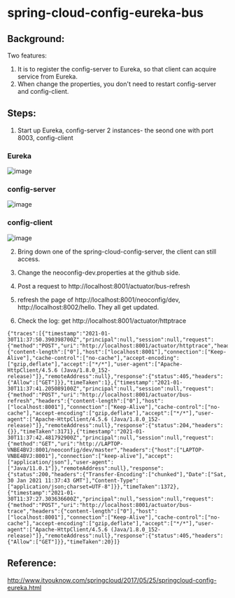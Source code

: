 # spring-cloud-config-eureka-bus

## Background:
Two features:
1. It is to register the config-server to Eureka, so that client can acquire service from Eureka.</br>
2. When change the properties, you don't need to restart config-server and config-client. 

## Steps:
1. Start up Eureka, config-server 2 instances- the seond one with port 8003, config-client

### Eureka
![image](https://github.com/cyx441984694/spring-cloud-config-bus/blob/main/eureka.PNG)

### config-server
![image](https://github.com/cyx441984694/spring-cloud-config-bus/blob/main/server1.PNG)

### config-client
![image](https://github.com/cyx441984694/spring-cloud-config-bus/blob/main/client.PNG)

2. Bring down one of the spring-cloud-config-server, the client can still access.

3. Change the neoconfig-dev.properties at the github side.

4. Post a request to http://localhost:8001/actuator/bus-refresh

5. refresh the page of http://localhost:8001/neoconfig/dev, http://localhost:8002/hello. They all get updated.

6. Check the log: get http://localhost:8001/actuator/httptrace
```
{"traces":[{"timestamp":"2021-01-30T11:37:50.390398700Z","principal":null,"session":null,"request":{"method":"POST","uri":"http://localhost:8001/actuator/httptrace","headers":{"content-length":["0"],"host":["localhost:8001"],"connection":["Keep-Alive"],"cache-control":["no-cache"],"accept-encoding":["gzip,deflate"],"accept":["*/*"],"user-agent":["Apache-HttpClient/4.5.6 (Java/1.8.0_152-release)"]},"remoteAddress":null},"response":{"status":405,"headers":{"Allow":["GET"]}},"timeTaken":1},{"timestamp":"2021-01-30T11:37:41.205089100Z","principal":null,"session":null,"request":{"method":"POST","uri":"http://localhost:8001/actuator/bus-refresh","headers":{"content-length":["0"],"host":["localhost:8001"],"connection":["Keep-Alive"],"cache-control":["no-cache"],"accept-encoding":["gzip,deflate"],"accept":["*/*"],"user-agent":["Apache-HttpClient/4.5.6 (Java/1.8.0_152-release)"]},"remoteAddress":null},"response":{"status":204,"headers":{}},"timeTaken":3171},{"timestamp":"2021-01-30T11:37:42.481792900Z","principal":null,"session":null,"request":{"method":"GET","uri":"http://LAPTOP-VNBE4BVJ:8001/neoconfig/dev/master","headers":{"host":["LAPTOP-VNBE4BVJ:8001"],"connection":["keep-alive"],"accept":["application/json"],"user-agent":["Java/11.0.1"]},"remoteAddress":null},"response":{"status":200,"headers":{"Transfer-Encoding":["chunked"],"Date":["Sat, 30 Jan 2021 11:37:43 GMT"],"Content-Type":["application/json;charset=UTF-8"]}},"timeTaken":1372},{"timestamp":"2021-01-30T11:37:27.303636600Z","principal":null,"session":null,"request":{"method":"POST","uri":"http://localhost:8001/actuator/bus-trace","headers":{"content-length":["0"],"host":["localhost:8001"],"connection":["Keep-Alive"],"cache-control":["no-cache"],"accept-encoding":["gzip,deflate"],"accept":["*/*"],"user-agent":["Apache-HttpClient/4.5.6 (Java/1.8.0_152-release)"]},"remoteAddress":null},"response":{"status":405,"headers":{"Allow":["GET"]}},"timeTaken":20}]}
```

## Reference:
http://www.ityouknow.com/springcloud/2017/05/25/springcloud-config-eureka.html
